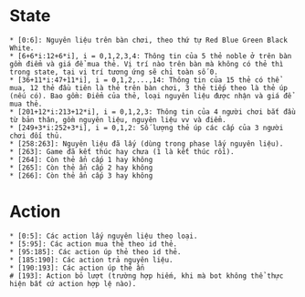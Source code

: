 # State
    * [0:6]: Nguyên liệu trên bàn chơi, theo thứ tự Red Blue Green Black White.
    * [6+6*i:12+6*i], i = 0,1,2,3,4: Thông tin của 5 thẻ noble ở trên bàn gồm điểm và giá để mua thẻ. Vị trí nào trên bàn mà không có thẻ thì trong state, tại vị trí tương ứng sẽ chỉ toàn số 0.
    * [36+11*i:47+11*i], i = 0,1,2,...,14: Thông tin của 15 thẻ có thể mua, 12 thẻ đầu tiên là thẻ trên bàn chơi, 3 thẻ tiếp theo là thẻ úp (nếu có). Bao gồm: Điểm của thẻ, loại nguyên liệu được nhận và giá để mua thẻ.
    * [201+12*i:213+12*i], i = 0,1,2,3: Thông tin của 4 người chơi bắt đầu từ bản thân, gồm nguyên liệu, nguyên liệu vv và điểm.
    * [249+3*i:252+3*i], i = 0,1,2: Số lượng thẻ úp các cấp của 3 người chơi đối thủ.
    * [258:263]: Nguyên liệu đã lấy (dùng trong phase lấy nguyên liệu).
    * [263]: Game đã kết thúc hay chưa (1 là kết thúc rồi).
    * [264]: Còn thẻ ẩn cấp 1 hay không
    * [265]: Còn thẻ ẩn cấp 2 hay không
    * [266]: Còn thẻ ẩn cấp 3 hay không

# Action
    * [0:5]: Các action lấy nguyên liệu theo loại.
    * [5:95]: Các action mua thẻ theo id thẻ.
    * [95:185]: Các action úp thẻ theo id thẻ.
    * [185:190]: Các action trả nguyên liệu.
    * [190:193]: Các action úp thẻ ẩn
    # [193]: Action bỏ lượt (trường hợp hiếm, khi mà bot không thể thực hiện bất cứ action hợp lệ nào).